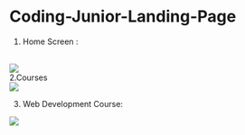 # Coding-Junior-Landing-Page

1. Home Screen :
<br>
<img src="https://github.com/SauravMuke54/Coding-Junior-Landing-Page/assets/98262822/12ef6eaa-66b2-459a-b1f4-259b0bf24229">

<br>
2.Courses <br>
<img src="https://github.com/SauravMuke54/Coding-Junior-Landing-Page/assets/98262822/c93b0187-4bdc-4c78-a442-2d4393e38331">

<br>

3. Web Development Course:<br>
<img src="https://github.com/SauravMuke54/Coding-Junior-Landing-Page/assets/98262822/e756e70f-7af1-47b7-9b00-61baa075c54c">



